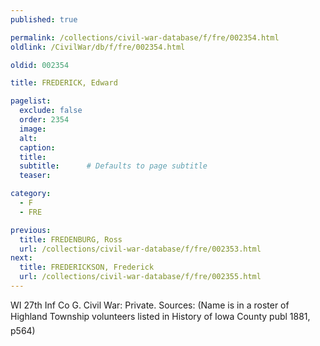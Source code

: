 ```yaml
---
published: true

permalink: /collections/civil-war-database/f/fre/002354.html
oldlink: /CivilWar/db/f/fre/002354.html

oldid: 002354

title: FREDERICK, Edward

pagelist:
  exclude: false
  order: 2354
  image: 
  alt:
  caption:
  title:
  subtitle:      # Defaults to page subtitle
  teaser:

category: 
  - F 
  - FRE

previous:
  title: FREDENBURG, Ross
  url: /collections/civil-war-database/f/fre/002353.html  
next:
  title: FREDERICKSON, Frederick
  url: /collections/civil-war-database/f/fre/002355.html   
---
```

WI 27th Inf Co G. Civil War: Private. Sources: (Name is in a roster of Highland Township volunteers listed in &#147;History of Iowa County&#148; publ 1881, p564)